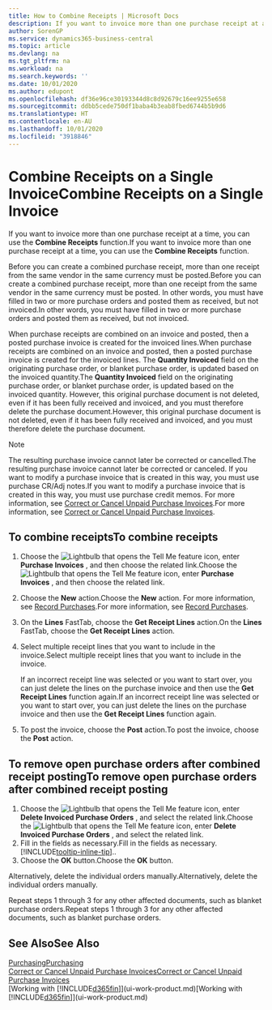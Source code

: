 ```yaml
---
title: How to Combine Receipts | Microsoft Docs
description: If you want to invoice more than one purchase receipt at a time, you can use the Combine Receipts function.
author: SorenGP
ms.service: dynamics365-business-central
ms.topic: article
ms.devlang: na
ms.tgt_pltfrm: na
ms.workload: na
ms.search.keywords: ''
ms.date: 10/01/2020
ms.author: edupont
ms.openlocfilehash: df36e96ce30193344d8c8d92679c16ee9255e658
ms.sourcegitcommit: ddbb5cede750df1baba4b3eab8fbed6744b5b9d6
ms.translationtype: HT
ms.contentlocale: en-AU
ms.lasthandoff: 10/01/2020
ms.locfileid: "3918846"
---
```

# <a name="combine-receipts-on-a-single-invoice"></a><span data-ttu-id="85780-103">Combine Receipts on a Single Invoice</span><span class="sxs-lookup"><span data-stu-id="85780-103">Combine Receipts on a Single Invoice</span></span>

<span data-ttu-id="85780-104">If you want to invoice more than one purchase receipt at a time, you can use the **Combine Receipts** function.</span><span class="sxs-lookup"><span data-stu-id="85780-104">If you want to invoice more than one purchase receipt at a time, you can use the **Combine Receipts** function.</span></span>  

<span data-ttu-id="85780-105">Before you can create a combined purchase receipt, more than one receipt from the same vendor in the same currency must be posted.</span><span class="sxs-lookup"><span data-stu-id="85780-105">Before you can create a combined purchase receipt, more than one receipt from the same vendor in the same currency must be posted.</span></span> <span data-ttu-id="85780-106">In other words, you must have filled in two or more purchase orders and posted them as received, but not invoiced.</span><span class="sxs-lookup"><span data-stu-id="85780-106">In other words, you must have filled in two or more purchase orders and posted them as received, but not invoiced.</span></span>  

<span data-ttu-id="85780-107">When purchase receipts are combined on an invoice and posted, then a posted purchase invoice is created for the invoiced lines.</span><span class="sxs-lookup"><span data-stu-id="85780-107">When purchase receipts are combined on an invoice and posted, then a posted purchase invoice is created for the invoiced lines.</span></span> <span data-ttu-id="85780-108">The **Quantity Invoiced** field on the originating purchase order, or blanket purchase order, is updated based on the invoiced quantity.</span><span class="sxs-lookup"><span data-stu-id="85780-108">The **Quantity Invoiced** field on the originating purchase order, or blanket purchase order, is updated based on the invoiced quantity.</span></span> <span data-ttu-id="85780-109">However, this original purchase document is not deleted, even if it has been fully received and invoiced, and you must therefore delete the purchase document.</span><span class="sxs-lookup"><span data-stu-id="85780-109">However, this original purchase document is not deleted, even if it has been fully received and invoiced, and you must therefore delete the purchase document.</span></span>  

> [!NOTE]
> <span data-ttu-id="85780-110">The resulting purchase invoice cannot later be corrected or cancelled.</span><span class="sxs-lookup"><span data-stu-id="85780-110">The resulting purchase invoice cannot later be corrected or canceled.</span></span> <span data-ttu-id="85780-111">If you want to modify a purchase invoice that is created in this way, you must use purchase CR/Adj notes.</span><span class="sxs-lookup"><span data-stu-id="85780-111">If you want to modify a purchase invoice that is created in this way, you must use purchase credit memos.</span></span> <span data-ttu-id="85780-112">For more information, see [Correct or Cancel Unpaid Purchase Invoices](purchasing-how-correct-cancel-unpaid-purchase-invoices.md).</span><span class="sxs-lookup"><span data-stu-id="85780-112">For more information, see [Correct or Cancel Unpaid Purchase Invoices](purchasing-how-correct-cancel-unpaid-purchase-invoices.md).</span></span>

## <a name="to-combine-receipts"></a><span data-ttu-id="85780-113">To combine receipts</span><span class="sxs-lookup"><span data-stu-id="85780-113">To combine receipts</span></span>

1. <span data-ttu-id="85780-114">Choose the ![Lightbulb that opens the Tell Me feature](media/ui-search/search_small.png "Tell me what you want to do") icon, enter **Purchase Invoices** , and then choose the related link.</span><span class="sxs-lookup"><span data-stu-id="85780-114">Choose the ![Lightbulb that opens the Tell Me feature](media/ui-search/search_small.png "Tell me what you want to do") icon, enter **Purchase Invoices** , and then choose the related link.</span></span>  
2. <span data-ttu-id="85780-115">Choose the **New** action.</span><span class="sxs-lookup"><span data-stu-id="85780-115">Choose the **New** action.</span></span> <span data-ttu-id="85780-116">For more information, see [Record Purchases](purchasing-how-record-purchases.md).</span><span class="sxs-lookup"><span data-stu-id="85780-116">For more information, see [Record Purchases](purchasing-how-record-purchases.md).</span></span>  
3. <span data-ttu-id="85780-117">On the **Lines** FastTab, choose the **Get Receipt Lines** action.</span><span class="sxs-lookup"><span data-stu-id="85780-117">On the **Lines** FastTab, choose the **Get Receipt Lines** action.</span></span>  
4. <span data-ttu-id="85780-118">Select multiple receipt lines that you want to include in the invoice.</span><span class="sxs-lookup"><span data-stu-id="85780-118">Select multiple receipt lines that you want to include in the invoice.</span></span>  

    <span data-ttu-id="85780-119">If an incorrect receipt line was selected or you want to start over, you can just delete the lines on the purchase invoice and then use the **Get Receipt Lines** function again.</span><span class="sxs-lookup"><span data-stu-id="85780-119">If an incorrect receipt line was selected or you want to start over, you can just delete the lines on the purchase invoice and then use the **Get Receipt Lines** function again.</span></span>  
5. <span data-ttu-id="85780-120">To post the invoice, choose the **Post** action.</span><span class="sxs-lookup"><span data-stu-id="85780-120">To post the invoice, choose the **Post** action.</span></span>  

## <a name="to-remove-open-purchase-orders-after-combined-receipt-posting"></a><span data-ttu-id="85780-121">To remove open purchase orders after combined receipt posting</span><span class="sxs-lookup"><span data-stu-id="85780-121">To remove open purchase orders after combined receipt posting</span></span>

1. <span data-ttu-id="85780-122">Choose the ![Lightbulb that opens the Tell Me feature](media/ui-search/search_small.png "Tell me what you want to do") icon, enter **Delete Invoiced Purchase Orders** , and select the related link.</span><span class="sxs-lookup"><span data-stu-id="85780-122">Choose the ![Lightbulb that opens the Tell Me feature](media/ui-search/search_small.png "Tell me what you want to do") icon, enter **Delete Invoiced Purchase Orders** , and select the related link.</span></span>  
2. <span data-ttu-id="85780-123">Fill in the fields as necessary.</span><span class="sxs-lookup"><span data-stu-id="85780-123">Fill in the fields as necessary.</span></span> [!INCLUDE[tooltip-inline-tip](includes/tooltip-inline-tip_md.md)]<span data-ttu-id="85780-124">.</span><span class="sxs-lookup"><span data-stu-id="85780-124">.</span></span>
3. <span data-ttu-id="85780-125">Choose the **OK** button.</span><span class="sxs-lookup"><span data-stu-id="85780-125">Choose the **OK** button.</span></span>  

<span data-ttu-id="85780-126">Alternatively, delete the individual orders manually.</span><span class="sxs-lookup"><span data-stu-id="85780-126">Alternatively, delete the individual orders manually.</span></span>

<span data-ttu-id="85780-127">Repeat steps 1 through 3 for any other affected documents, such as blanket purchase orders.</span><span class="sxs-lookup"><span data-stu-id="85780-127">Repeat steps 1 through 3 for any other affected documents, such as blanket purchase orders.</span></span>

## <a name="see-also"></a><span data-ttu-id="85780-128">See Also</span><span class="sxs-lookup"><span data-stu-id="85780-128">See Also</span></span>

[<span data-ttu-id="85780-129">Purchasing</span><span class="sxs-lookup"><span data-stu-id="85780-129">Purchasing</span></span>](purchasing-manage-purchasing.md)  
[<span data-ttu-id="85780-130">Correct or Cancel Unpaid Purchase Invoices</span><span class="sxs-lookup"><span data-stu-id="85780-130">Correct or Cancel Unpaid Purchase Invoices</span></span>](purchasing-how-correct-cancel-unpaid-purchase-invoices.md)  
<span data-ttu-id="85780-131">[Working with [!INCLUDE[d365fin](includes/d365fin_md.md)]](ui-work-product.md)</span><span class="sxs-lookup"><span data-stu-id="85780-131">[Working with [!INCLUDE[d365fin](includes/d365fin_md.md)]](ui-work-product.md)</span></span>  
